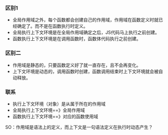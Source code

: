 ### 区别1

- 全局作用域之外，每个函数都会创建自己的作用域，作用域在函数定义时就已经确定了。而不是在函数执行时定义。
- 全局执行上下文环境是在全局作用域确定之后，JS代码马上执行之前创建。
- 函数执行上下文环境是在调用函数时，函数体代码执行之前创建。

### 区别二

- 作用域是静态的，只要函数定义好了就一直存在，且不会再变化。
- 上下文环境是动态的，调用函数时创建，函数调用结束时上下文环境就会被自动释放。

### 联系

- 执行上下文环境（对象）是从属于所在的作用域
- 全局执行上下文环境==》全局作用域
- 函数执行上下文环境==》对应的函数使用域

SO：作用域是语法上的定义，而上下文是一句语法定义在执行时动态产生？



